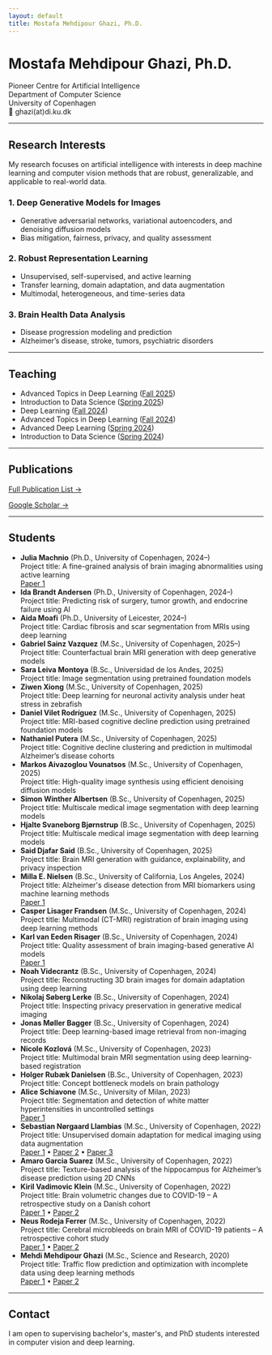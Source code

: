```yaml
---
layout: default
title: Mostafa Mehdipour Ghazi, Ph.D.
---
```


# Mostafa Mehdipour Ghazi, Ph.D.

Pioneer Centre for Artificial Intelligence  
Department of Computer Science  
University of Copenhagen  
📧 ghazi(at)di.ku.dk

---

## Research Interests

My research focuses on artificial intelligence with interests in deep machine learning and computer vision methods that are robust, generalizable, and applicable to real-world data. 

### 1. Deep Generative Models for Images
- Generative adversarial networks, variational autoencoders, and denoising diffusion models  
- Bias mitigation, fairness, privacy, and quality assessment  

### 2. Robust Representation Learning
- Unsupervised, self-supervised, and active learning
- Transfer learning, domain adaptation, and data augmentation
- Multimodal, heterogeneous, and time-series data  

### 3. Brain Health Data Analysis
- Disease progression modeling and prediction
- Alzheimer’s disease, stroke, tumors, psychiatric disorders

---

## Teaching

- Advanced Topics in Deep Learning ([Fall 2025](https://kurser.ku.dk/course/ndak24003u/2025-2026))  
- Introduction to Data Science ([Spring 2025](https://kurser.ku.dk/course/ndak16003u))  
- Deep Learning ([Fall 2024](https://kurser.ku.dk/course/ndak24002u/2024-2025))  
- Advanced Topics in Deep Learning ([Fall 2024](https://kurser.ku.dk/course/ndak24003u/2024-2025))  
- Advanced Deep Learning ([Spring 2024](https://kurser.ku.dk/course/ndak22002u/2023-2024))  
- Introduction to Data Science ([Spring 2024](https://kurser.ku.dk/course/ndak16003u/2024-2025))    

---

## Publications

[Full Publication List →](/publications/)  

[Google Scholar →](https://scholar.google.com/citations?user=8LoF2mEAAAAJ)  

---

## Students

- **Julia Machnio** (Ph.D., University of Copenhagen, 2024–)  
  Project title: A fine-grained analysis of brain imaging abnormalities using active learning  
  [Paper 1](https://openreview.net/pdf?id=ea0YJaJShO)   
- **Ida Brandt Andersen** (Ph.D., University of Copenhagen, 2024–)  
  Project title: Predicting risk of surgery, tumor growth, and endocrine failure using AI  
- **Aida Moafi** (Ph.D., University of Leicester, 2024–)  
  Project title: Cardiac fibrosis and scar segmentation from MRIs using deep learning
- **Gabriel Sainz Vazquez** (M.Sc., University of Copenhagen, 2025–)  
  Project title: Counterfactual brain MRI generation with deep generative models  
- **Sara Leiva Montoya** (B.Sc., Universidad de los Andes, 2025)  
  Project title: Image segmentation using pretrained foundation models  
- **Ziwen Xiong** (M.Sc., University of Copenhagen, 2025)  
  Project title: Deep learning for neuronal activity analysis under heat stress in zebrafish  
- **Daniel Vilet Rodríguez** (M.Sc., University of Copenhagen, 2025)  
  Project title: MRI-based cognitive decline prediction using pretrained foundation models  
- **Nathaniel Putera** (M.Sc., University of Copenhagen, 2025)  
  Project title: Cognitive decline clustering and prediction in multimodal Alzheimer’s disease cohorts  
- **Markos Aivazoglou Vounatsos** (M.Sc., University of Copenhagen, 2025)  
  Project title: High-quality image synthesis using efficient denoising diffusion models  
- **Simon Winther Albertsen** (B.Sc., University of Copenhagen, 2025)  
  Project title: Multiscale medical image segmentation with deep learning models  
- **Hjalte Svaneborg Bjørnstrup** (B.Sc., University of Copenhagen, 2025)  
  Project title: Multiscale medical image segmentation with deep learning models  
- **Said Djafar Said** (B.Sc., University of Copenhagen, 2025)  
  Project title: Brain MRI generation with guidance, explainability, and privacy inspection  
- **Milla E. Nielsen** (B.Sc., University of California, Los Angeles, 2024)  
  Project title: Alzheimer's disease detection from MRI biomarkers using machine learning methods  
  [Paper 1](https://doi.org/10.48550/arXiv.2410.24002)  
- **Casper Lisager Frandsen** (M.Sc., University of Copenhagen, 2024)  
  Project title: Multimodal (CT-MRI) registration of brain imaging using deep learning methods
- **Karl van Eeden Risager** (B.Sc., University of Copenhagen, 2024)  
  Project title: Quality assessment of brain imaging-based generative AI models  
  [Paper 1](https://doi.org/10.1007/978-3-031-72744-3_19)  
- **Noah Videcrantz** (B.Sc., University of Copenhagen, 2024)  
  Project title: Reconstructing 3D brain images for domain adaptation using deep learning  
- **Nikolaj Søberg Lerke** (B.Sc., University of Copenhagen, 2024)  
  Project title: Inspecting privacy preservation in generative medical imaging  
- **Jonas Møller Bagger** (B.Sc., University of Copenhagen, 2024)  
  Project title: Deep learning-based image retrieval from non-imaging records  
- **Nicole Kozlová** (M.Sc., University of Copenhagen, 2023)  
  Project title: Multimodal brain MRI segmentation using deep learning-based registration  
- **Holger Rubæk Danielsen** (B.Sc., University of Copenhagen, 2023)  
  Project title: Concept bottleneck models on brain pathology  
- **Alice Schiavone** (M.Sc., University of Milan, 2023)  
  Project title: Segmentation and detection of white matter hyperintensities in uncontrolled settings  
  [Paper 1](https://openreview.net/pdf?id=c0KnufAuX6k)  
- **Sebastian Nørgaard Llambias** (M.Sc., University of Copenhagen, 2022)  
  Project title: Unsupervised domain adaptation for medical imaging using data augmentation  
  [Paper 1](https://doi.org/10.48550/arXiv.2308.04395) • [Paper 2](https://proceedings.mlr.press/v233/llambias24a/llambias24a.pdf) • [Paper 3](https://doi.org/10.48550/arXiv.2407.19888)  
- **Amaro Garcia Suarez** (M.Sc., University of Copenhagen, 2022)  
  Project title: Texture-based analysis of the hippocampus for Alzheimer’s disease prediction using 2D CNNs  
- **Kiril Vadimovic Klein** (M.Sc., University of Copenhagen, 2022)  
  Project title: Brain volumetric changes due to COVID-19 – A retrospective study on a Danish cohort  
  [Paper 1](https://www.rsna.org/-/media/files/rsna/annual-meeting/future-and-past-meetings/rsna-2023-meeting-program.pdf#page=2275) • [Paper 2](https://doi.org/10.1101/2025.03.19.25324239)  
- **Neus Rodeja Ferrer** (M.Sc., University of Copenhagen, 2022)  
  Project title: Cerebral microbleeds on brain MRI of COVID-19 patients – A retrospective cohort study  
  [Paper 1](https://doi.org/10.1109/ISBI53787.2023.10230832) • [Paper 2](https://doi.org/10.1093/braincomms/fcae127)  
- **Mehdi Mehdipour Ghazi** (M.Sc., Science and Research, 2020)  
  Project title: Traffic flow prediction and optimization with incomplete data using deep learning methods  
  [Paper 1](https://doi.org/10.48550/arXiv.2204.10222) • [Paper 2](https://ceur-ws.org/Vol-3497/paper-130.pdf)  

---

## Contact

I am open to supervising bachelor's, master's, and PhD students interested in computer vision and deep learning.
